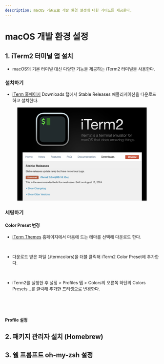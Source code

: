 ```yaml
---
description: macOS 기준으로 개발 환경 설정에 대한 가이드를 제공한다.
---
```


# macOS 개발 환경 설정

## 1. iTerm2 터미널 앱 설치

* macOS의 기본 터미널 대신 다양한 기능을 제공하는 iTerm2 터미널을 사용한다.

### 설치하기

* [iTerm 홈페이지](https://iterm2.com/) Downloads 탭에서 Stable Releases 애플리케이션을 다운로드하고 설치한다.

<figure><img src="../.gitbook/assets/image.png" alt=""><figcaption></figcaption></figure>

### 세팅하기

#### Color Preset 변경

* [iTerm Themes](https://iterm2colorschemes.com/) 홈페이지에서 마음에 드는 테마를 선택해 다운로드 한다.

<figure><img src="../.gitbook/assets/스크린샷 2024-09-16 오후 11.36.56.png" alt=""><figcaption></figcaption></figure>

* 다운로드 받은 파일 (.itermcolors)을 더블 클릭해 iTerm2 Color Preset에 추가한다.

<figure><img src="../.gitbook/assets/스크린샷 2024-09-16 오후 11.31.54.png" alt="" width="372"><figcaption></figcaption></figure>

* iTerm2를 실행한 후 설정 > Profiles 탭 > Colors의 오른쪽 하단의 Colors Presets...를 클릭해 추가한 프리셋으로 변경한다.

<div>

<figure><img src="../.gitbook/assets/스크린샷 2024-09-16 오후 11.43.12.png" alt=""><figcaption></figcaption></figure>

 

<figure><img src="../.gitbook/assets/스크린샷 2024-09-16 오후 11.43.25.png" alt=""><figcaption></figcaption></figure>

</div>

#### Profile 설정



## 2. 패키지 관리자 설치 (Homebrew)

## 3. 쉘 프롬프트 oh-my-zsh 설정













